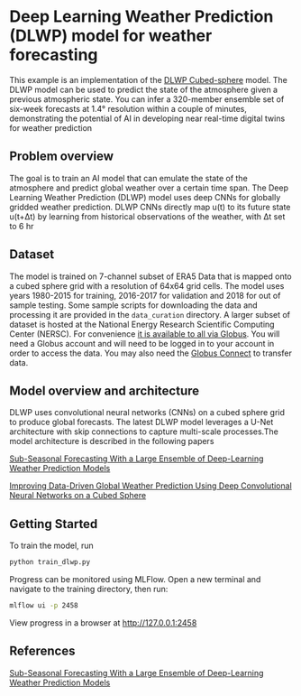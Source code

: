 # Deep Learning Weather Prediction (DLWP) model for weather forecasting

This example is an implementation of the 
[DLWP Cubed-sphere](https://agupubs.onlinelibrary.wiley.com/doi/epdf/10.1029/2021MS002502) 
model. The DLWP model can be used to predict the state of the atmosphere given a previous
atmospheric state.  You can infer a 320-member ensemble set of six-week forecasts at 1.4°
resolution within a couple of minutes, demonstrating the potential of AI in developing 
near real-time digital twins for weather prediction

## Problem overview

The goal is to train an AI model that can emulate the state of the atmosphere and predict 
global weather over a certain time span. The Deep Learning Weather Prediction (DLWP) model 
uses deep CNNs for globally gridded weather prediction. DLWP CNNs directly map u(t) to 
its future state u(t+Δt) by learning from historical observations of the weather, 
with Δt set to 6 hr

## Dataset

The model is trained on 7-channel subset of ERA5 Data that is mapped onto a cubed sphere grid 
with a resolution of 64x64 grid cells. 
The model uses years 1980-2015 for training, 2016-2017 for validation 
and 2018 for out of sample testing. Some sample scripts for downloading the data and processing
it are provided in the `data_curation` directory. A larger subset of dataset is hosted at the
National Energy Research Scientific Computing Center (NERSC). For convenience
[it is available to all via Globus](https://app.globus.org/file-manager?origin_id=945b3c9e-0f8c-11ed-8daf-9f359c660fbd&origin_path=%2F~%2Fdata%2F).
You will need a Globus account and will need to be logged in to your account in order
to access the data. You may also need the [Globus Connect](https://www.globus.org/globus-connect)
to transfer data. 


## Model overview and architecture

DLWP uses convolutional neural networks (CNNs) on a cubed sphere grid to produce global forecasts. 
The latest DLWP model leverages a U-Net architecture with skip connections to capture multi-scale 
processes.The model architecture is described in the following papers

[Sub-Seasonal Forecasting With a Large Ensemble of Deep-Learning Weather Prediction Models](https://agupubs.onlinelibrary.wiley.com/doi/full/10.1029/2021MS002502)

[Improving Data-Driven Global Weather Prediction Using Deep Convolutional Neural Networks on a Cubed Sphere](https://agupubs.onlinelibrary.wiley.com/doi/10.1029/2020MS002109)

## Getting Started

To train the model, run

```bash
python train_dlwp.py
```

Progress can be monitored using MLFlow. Open a new terminal and navigate to the training
directory, then run:

```bash
mlflow ui -p 2458
```

View progress in a browser at <http://127.0.0.1:2458>

## References

[Sub-Seasonal Forecasting With a Large Ensemble of Deep-Learning Weather Prediction Models](https://agupubs.onlinelibrary.wiley.com/doi/full/10.1029/2021MS002502)
